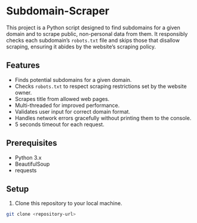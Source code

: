 # Subdomain-Scraper

This project is a Python script designed to find subdomains for a given domain and to scrape public, non-personal data from them. It responsibly checks each subdomain’s `robots.txt` file and skips those that disallow scraping, ensuring it abides by the website’s scraping policy. 

## Features
- Finds potential subdomains for a given domain.
- Checks `robots.txt` to respect scraping restrictions set by the website owner.
- Scrapes title from allowed web pages.
- Multi-threaded for improved performance.
- Validates user input for correct domain format.
- Handles network errors gracefully without printing them to the console.
- 5 seconds timeout for each request.

## Prerequisites
- Python 3.x
- BeautifulSoup
- requests

## Setup

1. Clone this repository to your local machine.
```sh
git clone <repository-url>
